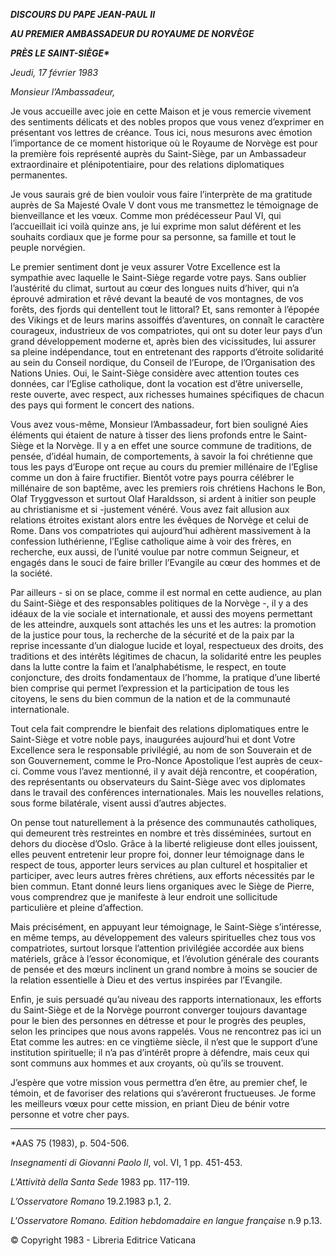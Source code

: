 ***DISCOURS DU PAPE JEAN-PAUL II***

***AU PREMIER AMBASSADEUR DU ROYAUME DE NORVÈGE***

***PRÈS LE SAINT-SIÈGE\****

*Jeudi, 17 février 1983*

*Monsieur l’Ambassadeur,*

Je vous accueille avec joie en cette Maison et je vous remercie vivement des sentiments délicats et des nobles propos que vous venez d’exprimer en présentant vos lettres de créance. Tous ici, nous mesurons avec émotion l’importance de ce moment historique où le Royaume de Norvège est pour la première fois représenté auprès du Saint-Siège, par un Ambassadeur extraordinaire et plénipotentiaire, pour des relations diplomatiques permanentes.

Je vous saurais gré de bien vouloir vous faire l’interprète de ma gratitude auprès de Sa Majesté Ovale V dont vous me transmettez le témoignage de bienveillance et les vœux. Comme mon prédécesseur Paul VI, qui l’accueillait ici voilà quinze ans, je lui exprime mon salut déférent et les souhaits cordiaux que je forme pour sa personne, sa famille et tout le peuple norvégien.

Le premier sentiment dont je veux assurer Votre Excellence est la sympathie avec laquelle le Saint-Siège regarde votre pays. Sans oublier l’austérité du climat, surtout au cœur des longues nuits d’hiver, qui n’a éprouvé admiration et rêvé devant la beauté de vos montagnes, de vos forêts, des fjords qui dentellent tout le littoral? Et, sans remonter à l’épopée des Vikings et de leurs marins assoiffés d’aventures, on connaît le caractère courageux, industrieux de vos compatriotes, qui ont su doter leur pays d’un grand développement moderne et, après bien des vicissitudes, lui assurer sa pleine indépendance, tout en entretenant des rapports d’étroite solidarité au sein du Conseil nordique, du Conseil de l’Europe, de l’Organisation des Nations Unies. Oui, le Saint-Siège considère avec attention toutes ces données, car l’Eglise catholique, dont la vocation est d’être universelle, reste ouverte, avec respect, aux richesses humaines spécifiques de chacun des pays qui forment le concert des nations.

Vous avez vous-même, Monsieur l’Ambassadeur, fort bien souligné Aies éléments qui étaient de nature à tisser des liens profonds entre le Saint-Siège et la Norvège. Il y a en effet une source commune de traditions, de pensée, d’idéal humain, de comportements, à savoir la foi chrétienne que tous les pays d’Europe ont reçue au cours du premier millénaire de l’Eglise comme un don à faire fructifier. Bientôt votre pays pourra célébrer le millénaire de son baptême, avec les premiers rois chrétiens Hachons le Bon, Olaf Tryggvesson et surtout Olaf Haraldsson, si ardent à initier son peuple au christianisme et si -justement vénéré. Vous avez fait allusion aux relations étroites existant alors entre les évêques de Norvège et celui de Rome. Dans vos compatriotes qui aujourd’hui adhèrent massivement à la confession luthérienne, l’Eglise catholique aime à voir des frères, en recherche, eux aussi, de l’unité voulue par notre commun Seigneur, et engagés dans le souci de faire briller l’Evangile au cœur des hommes et de la société.

Par ailleurs - si on se place, comme il est normal en cette audience, au plan du Saint-Siège et des responsables politiques de la Norvège -, il y a des idéaux de la vie sociale et internationale, et aussi des moyens permettant de les atteindre, auxquels sont attachés les uns et les autres: la promotion de la justice pour tous, la recherche de la sécurité et de la paix par la reprise incessante d’un dialogue lucide et loyal, respectueux des droits, des traditions et des intérêts légitimes de chacun, la solidarité entre les peuples dans la lutte contre la faim et l’analphabétisme, le respect, en toute conjoncture, des droits fondamentaux de l’homme, la pratique d’une liberté bien comprise qui permet l’expression et la participation de tous les citoyens, le sens du bien commun de la nation et de la communauté internationale.

Tout cela fait comprendre le bienfait des relations diplomatiques entre le Saint-Siège et votre noble pays, inaugurées aujourd’hui et dont Votre Excellence sera le responsable privilégié, au nom de son Souverain et de son Gouvernement, comme le Pro-Nonce Apostolique l’est auprès de ceux-ci. Comme vous l’avez mentionné, il y avait déjà rencontre, et coopération, des représentants ou observateurs du Saint-Siège avec vos diplomates dans le travail des conférences internationales. Mais les nouvelles relations, sous forme bilatérale, visent aussi d’autres abjectes.

On pense tout naturellement à la présence des communautés catholiques, qui demeurent très restreintes en nombre et très disséminées, surtout en dehors du diocèse d’Oslo. Grâce à la liberté religieuse dont elles jouissent, elles peuvent entretenir leur propre foi, donner leur témoignage dans le respect de tous, apporter leurs services au plan culturel et hospitalier et participer, avec leurs autres frères chrétiens, aux efforts nécessités par le bien commun. Etant donné leurs liens organiques avec le Siège de Pierre, vous comprendrez que je manifeste à leur endroit une sollicitude particulière et pleine d’affection.

Mais précisément, en appuyant leur témoignage, le Saint-Siège s’intéresse, en même temps, au développement des valeurs spirituelles chez tous vos compatriotes, surtout lorsque l’attention privilégiée accordée aux biens matériels, grâce à l’essor économique, et l’évolution générale des courants de pensée et des mœurs inclinent un grand nombre à moins se soucier de la relation essentielle à Dieu et des vertus inspirées par l’Evangile.

Enfin, je suis persuadé qu’au niveau des rapports internationaux, les efforts du Saint-Siège et de la Norvège pourront converger toujours davantage pour le bien des personnes en détresse et pour le progrès des peuples, selon les principes que nous avons rappelés. Vous ne rencontrez pas ici un Etat comme les autres: en ce vingtième siècle, il n’est que le support d’une institution spirituelle; il n’a pas d’intérêt propre à défendre, mais ceux qui sont communs aux hommes et aux croyants, où qu’ils se trouvent.

J’espère que votre mission vous permettra d’en être, au premier chef, le témoin, et de favoriser des relations qui s’avéreront fructueuses. Je forme les meilleurs vœux pour cette mission, en priant Dieu de bénir votre personne et votre cher pays.

* * *

\*AAS 75 (1983), p. 504-506.

*Insegnamenti di Giovanni Paolo II*, vol. VI, 1 pp. 451-453.

*L'Attività della Santa Sede* 1983 pp. 117-119.

*L’Osservatore Romano* 19.2.1983 p.1, 2.

*L'Osservatore Romano. Edition hebdomadaire en langue française* n.9 p.13.

© Copyright 1983 - Libreria Editrice Vaticana